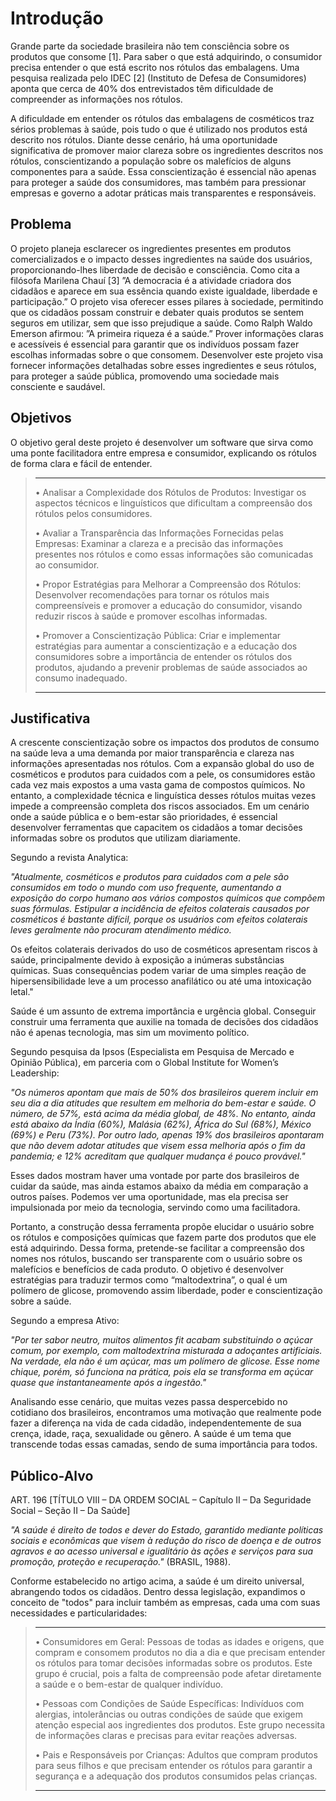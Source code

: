 # Introdução

Grande parte da sociedade brasileira não tem consciência sobre os produtos que consome [1]. Para saber o que está adquirindo, o consumidor precisa entender o que está escrito nos rótulos das embalagens. Uma pesquisa realizada pelo IDEC [2] (Instituto de Defesa de Consumidores) aponta que cerca de 40% dos entrevistados têm dificuldade de compreender as informações nos rótulos.
<!--No entanto, essa falta de compreensão não ocorre por ignorância humana, mas sim por omissão das empresas e pela falta de incentivo do governo para com seus cidadãos.-->
A dificuldade em entender os rótulos das embalagens de cosméticos traz sérios problemas à saúde, pois tudo o que é utilizado nos produtos está descrito nos rótulos.
Diante desse cenário, há uma oportunidade significativa de promover maior clareza sobre os ingredientes descritos nos rótulos, conscientizando a população sobre os malefícios de alguns componentes para a saúde. Essa conscientização é essencial não apenas para proteger a saúde dos consumidores, mas também para pressionar empresas e governo a adotar práticas mais transparentes e responsáveis.

## Problema
O projeto planeja esclarecer os ingredientes presentes em produtos comercializados e o impacto desses ingredientes na saúde dos usuários, proporcionando-lhes liberdade de decisão e consciência. Como cita a filósofa Marilena Chauí [3] ”A democracia é a atividade criadora dos cidadãos e aparece em sua essência quando existe igualdade, liberdade e participação.”
O projeto visa oferecer esses pilares à sociedade, permitindo que os cidadãos possam construir e debater quais produtos se sentem seguros em utilizar, sem que isso prejudique a saúde. Como Ralph Waldo Emerson afirmou: ”A primeira riqueza é a saúde.” Prover informações claras e acessíveis é essencial para garantir que os indivíduos possam fazer escolhas informadas sobre o que consomem.
Desenvolver este projeto visa fornecer informações detalhadas sobre esses ingredientes e seus rótulos, para proteger a saúde pública, promovendo uma sociedade mais consciente e saudável.
<!--
> **Links Úteis**:
> - [Objetivos, Problema de pesquisa e Justificativa](https://medium.com/@versioparole/objetivos-problema-de-pesquisa-e-justificativa-c98c8233b9c3)
> - [Matriz Certezas, Suposições e Dúvidas](https://medium.com/educa%C3%A7%C3%A3o-fora-da-caixa/matriz-certezas-suposi%C3%A7%C3%B5es-e-d%C3%BAvidas-fa2263633655)
> - [Brainstorming](https://www.euax.com.br/2018/09/brainstorming/)
-->
## Objetivos


O objetivo geral deste projeto é desenvolver um software que sirva como uma ponte facilitadora entre empresa e consumidor, explicando os rótulos de forma clara e fácil de entender.
>****
>• Analisar a Complexidade dos Rótulos de Produtos: Investigar os aspectos técnicos e linguísticos que dificultam a compreensão dos rótulos pelos consumidores.
>
>• Avaliar a Transparência das Informações Fornecidas pelas Empresas: Examinar a clareza e a precisão das informações presentes nos rótulos e como essas informações são comunicadas ao consumidor.
>
>• Propor Estratégias para Melhorar a Compreensão dos Rótulos: Desenvolver recomendações para tornar os rótulos mais compreensíveis e promover a educação do consumidor, visando reduzir riscos à saúde e promover escolhas informadas.
>
>• Promover a Conscientização Pública: Criar e implementar estratégias para aumentar a conscientização e a educação dos consumidores sobre a importância de entender os rótulos dos produtos, ajudando a prevenir problemas de saúde associados ao consumo inadequado.
>****

 <!--
> **Links Úteis**:
> - [Objetivo geral e objetivo específico: como fazer e quais verbos utilizar](https://blog.mettzer.com/diferenca-entre-objetivo-geral-e-objetivo-especifico/)

-->
## Justificativa

A crescente conscientização sobre os impactos dos produtos de consumo na saúde leva a uma demanda por maior transparência e clareza nas informações apresentadas nos rótulos. Com a expansão global do uso de cosméticos e produtos para cuidados com a pele, os consumidores estão cada vez mais expostos a uma vasta gama de compostos químicos. No entanto, a complexidade técnica e linguística desses rótulos muitas vezes impede a compreensão completa dos riscos associados. Em um cenário onde a saúde pública e o bem-estar são prioridades, é essencial desenvolver ferramentas que capacitem os cidadãos a tomar decisões informadas sobre os produtos que utilizam diariamente.

Segundo a revista Analytica:

*"Atualmente, cosméticos e produtos para cuidados com a pele são consumidos em todo o mundo com uso frequente, aumentando a exposição do corpo humano aos vários compostos químicos que compõem suas fórmulas. Estipular a incidência de efeitos colaterais causados por cosméticos é bastante difícil, porque os usuários com efeitos colaterais leves geralmente não procuram atendimento médico.*

Os efeitos colaterais derivados do uso de cosméticos apresentam riscos à saúde, principalmente devido à exposição a inúmeras substâncias químicas. Suas consequências podem variar de uma simples reação de hipersensibilidade leve a um processo anafilático ou até uma intoxicação letal."

Saúde é um assunto de extrema importância e urgência global. Conseguir construir uma ferramenta que auxilie na tomada de decisões dos cidadãos não é apenas tecnologia, mas sim um movimento político.

Segundo pesquisa da Ipsos (Especialista em Pesquisa de Mercado e Opinião Pública), em parceria com o Global Institute for Women’s Leadership:

*"Os números apontam que mais de 50% dos brasileiros querem incluir em seu dia a dia atitudes que resultem em melhoria do bem-estar e saúde. O número, de 57%, está acima da média global, de 48%. No entanto, ainda está abaixo da Índia (60%), Malásia (62%), África do Sul (68%), México (69%) e Peru (73%). Por outro lado, apenas 19% dos brasileiros apontaram que não devem adotar atitudes que visem essa melhoria após o fim da pandemia; e 12% acreditam que qualquer mudança é pouco provável."*

Esses dados mostram haver uma vontade por parte dos brasileiros de cuidar da saúde, mas ainda estamos abaixo da média em comparação a outros países. Podemos ver uma oportunidade, mas ela precisa ser impulsionada por meio da tecnologia, servindo como uma facilitadora.

Portanto, a construção dessa ferramenta propõe elucidar o usuário sobre os rótulos e composições químicas que fazem parte dos produtos que ele está adquirindo. Dessa forma, pretende-se facilitar a compreensão dos nomes nos rótulos, buscando ser transparente com o usuário sobre os malefícios e benefícios de cada produto. O objetivo é desenvolver estratégias para traduzir termos como “maltodextrina”, o qual é um polímero de glicose, promovendo assim liberdade, poder e conscientização sobre a saúde.

Segundo a empresa Ativo:

*"Por ter sabor neutro, muitos alimentos fit acabam substituindo o açúcar comum, por exemplo, com maltodextrina misturada a adoçantes artificiais. Na verdade, ela não é um açúcar, mas um polímero de glicose. Esse nome chique, porém, só funciona na prática, pois ela se transforma em açúcar quase que instantaneamente após a ingestão."*

Analisando esse cenário, que muitas vezes passa despercebido no cotidiano dos brasileiros, encontramos uma motivação que realmente pode fazer a diferença na vida de cada cidadão, independentemente de sua crença, idade, raça, sexualidade ou gênero. A saúde é um tema que transcende todas essas camadas, sendo de suma importância para todos.
<!--
> **Links Úteis**:
> - [Como montar a justificativa](https://guiadamonografia.com.br/como-montar-justificativa-do-tcc/)
-->
## Público-Alvo

ART. 196 [TÍTULO VIII – DA ORDEM SOCIAL – Capítulo II – Da Seguridade Social – Seção II – Da Saúde]

*"A saúde é direito de todos e dever do Estado, garantido mediante políticas sociais e econômicas que visem à redução do risco de doença e de outros agravos e ao acesso universal e igualitário às ações e serviços para sua promoção, proteção e recuperação."*
(BRASIL, 1988).

Conforme estabelecido no artigo acima, a saúde é um direito universal, abrangendo todos os cidadãos. Dentro dessa legislação, expandimos o conceito de "todos" para incluir também as empresas, cada uma com suas necessidades e particularidades:
>***
>• Consumidores em Geral: Pessoas de todas as idades e origens, que compram e consomem produtos no dia a dia e que precisam entender os rótulos para tomar decisões informadas sobre os produtos. Este grupo é crucial, pois a falta de compreensão pode afetar diretamente a saúde e o bem-estar de qualquer indivíduo.
>
>• Pessoas com Condições de Saúde Específicas: Indivíduos com alergias, intolerâncias ou outras condições de saúde que exigem atenção especial aos ingredientes dos produtos. Este grupo necessita de informações claras e precisas para evitar reações adversas.
>
>• Pais e Responsáveis por Crianças: Adultos que compram produtos para seus filhos e que precisam entender os rótulos para garantir a segurança e a adequação dos produtos consumidos pelas crianças.
>****

<!--
Adicione informações sobre o público-alvo por meio de uma descrição textual, diagramas de personas e mapa de stakeholders.

> **Links Úteis**:
> - [Público-alvo](https://blog.hotmart.com/pt-br/publico-alvo/)
> - [Como definir o público alvo](https://exame.com/pme/5-dicas-essenciais-para-definir-o-publico-alvo-do-seu-negocio/)
> - [Público-alvo: o que é, tipos, como definir seu público e exemplos](https://klickpages.com.br/blog/publico-alvo-o-que-e/)
> - [Qual a diferença entre público-alvo e persona?](https://rockcontent.com/blog/diferenca-publico-alvo-e-persona/)

-->
